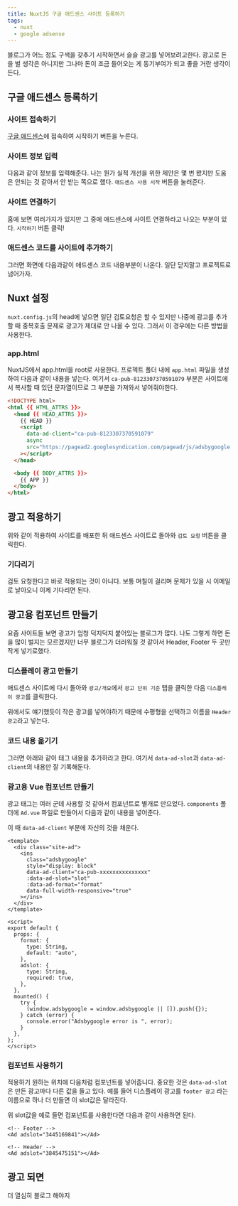 ```yaml
---
title: NuxtJS 구글 애드센스 사이트 등록하기
tags:
  - nuxt
  - google adsense
---
```


블로그가 어느 정도 구색을 갖추기 시작하면서 슬슬 광고를 넣어보려고한다. 광고로 돈을 벌 생각은 아니지만 그나마 돈이 조금 들어오는 게 동기부여가 되고 좋을 거란 생각이 든다.

<!--more-->

## 구글 애드센스 등록하기

### 사이트 접속하기

[구글 애드센스](https://www.google.com/intl/ko_kr/adsense/start/)에 접속하여 시작하기 버튼을 누른다.

<post-img src="/images/22/02/23/013706.png"></post-img>

### 사이트 정보 입력

다음과 같이 정보를 입력해준다. 나는 뭔가 실적 개선을 위한 제안은 몇 번 봤지만 도움은 안되는 것 같아서 안 받는 쪽으로 했다. `애드센스 사용 시작` 버튼을 눌러준다.

<post-img src="/images/22/02/23/013926.png"></post-img>

### 사이트 연결하기

홈에 보면 여러가지가 있지만 그 중에 애드센스에 사이트 연결하라고 나오는 부분이 있다. `시작하기` 버튼 클릭!

<post-img src="/images/22/02/23/013755.png"></post-img>

### 애드센스 코드를 사이트에 추가하기

그러면 화면에 다음과같이 애드센스 코드 내용부분이 나온다. 일단 닫지말고 프로젝트로 넘어가자.

<post-img src="/images/22/02/23/013833.png"></post-img>

## Nuxt 설정

`nuxt.config.js`의 head에 넣으면 일단 검토요청은 할 수 있지만 나중에 광고를 추가할 때 중복호출 문제로 광고가 제대로 안 나올 수 있다. 그래서 이 경우에는 다른 방법을 사용한다.

### app.html

NuxtJS에서 app.html을 root로 사용한다. 프로젝트 폴더 내에 `app.html` 파일을 생성하여 다음과 같이 내용을 넣는다. 여기서 `ca-pub-8123307370591079` 부분은 사이트에서 복사할 때 있던 문자열이므로 그 부분을 가져와서 넣어줘야한다.

```html [app.html]
<!DOCTYPE html>
<html {{ HTML_ATTRS }}>
  <head {{ HEAD_ATTRS }}>
    {{ HEAD }}
    <script
      data-ad-client="ca-pub-8123307370591079"
      async
      src="https://pagead2.googlesyndication.com/pagead/js/adsbygoogle.js"
    ></script>
  </head>

  <body {{ BODY_ATTRS }}>
    {{ APP }}
  </body>
</html>
```

## 광고 적용하기

위와 같이 적용하여 사이트를 배포한 뒤 애드센스 사이트로 돌아와 `검토 요청` 버튼을 클릭한다.

<post-img src="/images/22/02/23/014049.png"></post-img>

### 기다리기

검토 요청한다고 바로 적용되는 것이 아니다. 보통 며칠이 걸리며 문제가 있을 시 이메일로 날아오니 이제 기다리면 된다.

<post-img src="/images/22/02/23/014114.png"></post-img>

## 광고용 컴포넌트 만들기

요즘 사이트들 보면 광고가 엄청 덕지덕지 붙어있는 블로그가 많다. 나도 그렇게 하면 돈을 많이 벌지는 모르겠지만 너무 블로그가 더러워질 것 같아서 Header, Footer 두 곳만 작게 넣기로했다.

### 디스플레이 광고 만들기

애드센스 사이트에 다시 돌아와 `광고/개요`에서 `광고 단위 기준` 탭을 클릭한 다음 `디스플레이 광고`를 클릭한다.

<post-img src="/images/22/02/23/014135.png"></post-img>

위에서도 얘기했듯이 작은 광고를 넣어야하기 때문에 수평형을 선택하고 이름을 `Header 광고`라고 넣는다.

<post-img src="/images/22/02/23/014217.png"></post-img>

### 코드 내용 옮기기

그러면 아래와 같이 태그 내용을 추가하라고 한다. 여기서 `data-ad-slot`과 `data-ad-client`의 내용만 잘 기록해둔다.

<post-img src="/images/22/02/23/014240.png"></post-img>

### 광고용 Vue 컴포넌트 만들기

광고 태그는 여러 군데 사용할 것 같아서 컴포넌트로 별개로 만으었다. `components` 폴더에 `Ad.vue` 파일로 만들어서 다음과 같이 내용을 넣어준다.

이 때 `data-ad-client` 부분에 자신의 것을 채운다.

```vue [components/Ad.vue]
<template>
  <div class="site-ad">
    <ins
      class="adsbygoogle"
      style="display: block"
      data-ad-client="ca-pub-xxxxxxxxxxxxxxx"
      :data-ad-slot="slot"
      :data-ad-format="format"
      data-full-width-responsive="true"
    ></ins>
  </div>
</template>

<script>
export default {
  props: {
    format: {
      type: String,
      default: "auto",
    },
    adslot: {
      type: String,
      required: true,
    },
  },
  mounted() {
    try {
      (window.adsbygoogle = window.adsbygoogle || []).push({});
    } catch (error) {
      console.error("Adsbygoogle error is ", error);
    }
  },
};
</script>
```

### 컴포넌트 사용하기

적용하기 원하는 위치에 다음처럼 컴포넌트를 넣어줍니다. 중요한 것은 `data-ad-slot` 은 만든 광고마다 다른 값을 들고 있다. 예를 들어 디스플레이 광고를 `footer 광고` 라는 이름으로 하나 더 만들면 이 slot값은 달라진다.

<post-img src="/images/22/02/23/014313.png"></post-img>

위 slot값을 예로 들면 컴포넌트를 사용한다면 다음과 같이 사용하면 된다.

```vue
<!-- Footer -->
<Ad adslot="3445169841"></Ad>

<!-- Header -->
<Ad adslot="3845475151"></Ad>
```

## 광고 되면

더 열심히 블로그 해야지

